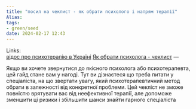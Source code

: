 ```yaml
---
title: "посил на чеклист - як обрати психолого і напрям терапії"
Alias: 
tags:
- green/seed
date: 2024-02-17 12:43
---
```

Links:  
[відос про психотерапію в Україні]([https://www.youtube.com/watch?v=onjqVOM_GRQ](https://www.youtube.com/watch?v=onjqVOM_GRQ))  
[Як обрати психолога - чеклист](https://drive.google.com/file/d/1v4axlmPcPVGtHUnJjv_nDzPEnFPD0bWj/view)
—


Якщо ви хочете звернутися до
якісного психолога або
психотерапевта, цей гайд стане вам
у нагоді. Тут ви дізнаєтеся що треба
питати у спеціаліста, на що звертати
увагу, який психотерапевтичний
метод обрати в залежності від
конкретної проблеми. Цей чекліст
не зможе повністю врятувати вас від
неефективної терапії, але допоможе
зменшити ці ризики і збільшити
шанси знайти гарного спеціаліста